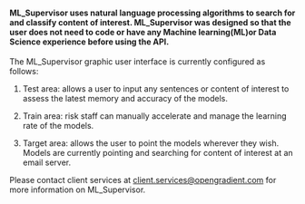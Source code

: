 #### ML_Supervisor uses natural language processing algorithms to search for and classify content of interest. ML_Supervisor was designed so that the user does not need to code or have any Machine learning(ML)or Data Science experience before using the API.

The ML_Supervisor graphic user interface is currently configured as follows:

1. Test area: allows a user to input any sentences or content of interest to assess the latest memory and accuracy of the        models.

2. Train area: risk staff can manually accelerate and manage the learning rate of the models.

3. Target area: allows the user to point the models wherever they wish. Models are currently pointing and searching for          content of interest at an email server.  


Please contact client services at client.services@opengradient.com for more information on ML_Supervisor.
